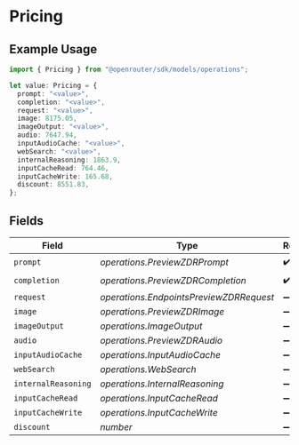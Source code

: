# Pricing

## Example Usage

```typescript
import { Pricing } from "@openrouter/sdk/models/operations";

let value: Pricing = {
  prompt: "<value>",
  completion: "<value>",
  request: "<value>",
  image: 8175.05,
  imageOutput: "<value>",
  audio: 7647.94,
  inputAudioCache: "<value>",
  webSearch: "<value>",
  internalReasoning: 1863.9,
  inputCacheRead: 764.46,
  inputCacheWrite: 165.68,
  discount: 8551.83,
};
```

## Fields

| Field                                   | Type                                    | Required                                | Description                             |
| --------------------------------------- | --------------------------------------- | --------------------------------------- | --------------------------------------- |
| `prompt`                                | *operations.PreviewZDRPrompt*           | :heavy_check_mark:                      | N/A                                     |
| `completion`                            | *operations.PreviewZDRCompletion*       | :heavy_check_mark:                      | N/A                                     |
| `request`                               | *operations.EndpointsPreviewZDRRequest* | :heavy_minus_sign:                      | N/A                                     |
| `image`                                 | *operations.PreviewZDRImage*            | :heavy_minus_sign:                      | N/A                                     |
| `imageOutput`                           | *operations.ImageOutput*                | :heavy_minus_sign:                      | N/A                                     |
| `audio`                                 | *operations.PreviewZDRAudio*            | :heavy_minus_sign:                      | N/A                                     |
| `inputAudioCache`                       | *operations.InputAudioCache*            | :heavy_minus_sign:                      | N/A                                     |
| `webSearch`                             | *operations.WebSearch*                  | :heavy_minus_sign:                      | N/A                                     |
| `internalReasoning`                     | *operations.InternalReasoning*          | :heavy_minus_sign:                      | N/A                                     |
| `inputCacheRead`                        | *operations.InputCacheRead*             | :heavy_minus_sign:                      | N/A                                     |
| `inputCacheWrite`                       | *operations.InputCacheWrite*            | :heavy_minus_sign:                      | N/A                                     |
| `discount`                              | *number*                                | :heavy_minus_sign:                      | N/A                                     |